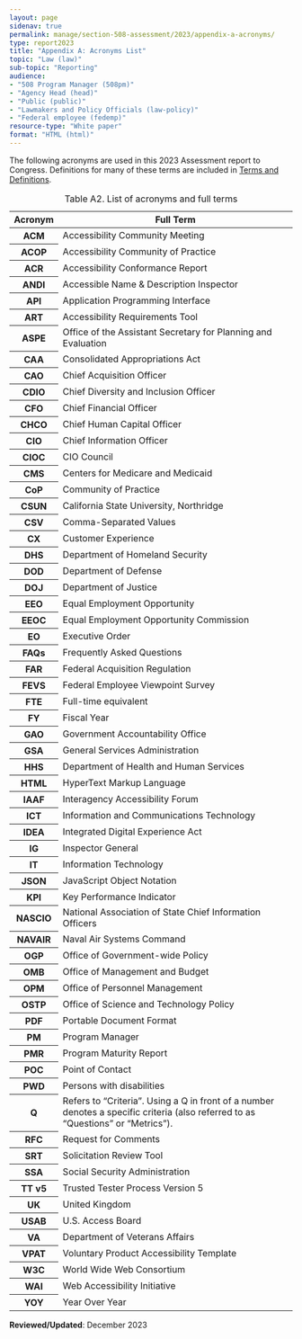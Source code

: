 ```yaml
---
layout: page
sidenav: true
permalink: manage/section-508-assessment/2023/appendix-a-acronyms/
type: report2023
title: "Appendix A: Acronyms List"
topic: "Law (law)"
sub-topic: "Reporting"
audience:
- "508 Program Manager (508pm)"
- "Agency Head (head)"
- "Public (public)"
- "Lawmakers and Policy Officials (law-policy)"
- "Federal employee (fedemp)"
resource-type: "White paper"
format: "HTML (html)"
---
```

The following acronyms are used in this 2023 Assessment report to Congress. Definitions for many of these terms are included in [Terms and Definitions]({{site.baseurl}}/manage/section-508-assessment/definition-of-terms/).

<table class="usa-table usa-table--borderless striped">	
<caption>Table A2. List of acronyms and full terms</caption>	
<thead>
    <tr>
        <th scope="col">Acronym</th>
        <th scope="col">Full Term</th>
    </tr>
</thead>
<tbody>
    <tr>
        <th scope="row" id="acm">ACM</th>
        <td>Accessibility Community Meeting</td>
    </tr>
    <tr>
        <th scope="row" id="acop">ACOP</th>
        <td>Accessibility Community of Practice</td>
    </tr>
    <tr>
        <th scope="row" id="acr">ACR</th>
        <td>Accessibility Conformance Report</td>
    </tr>
    <tr>
        <th scope="row" id="andi">ANDI</th>
        <td>Accessible Name & Description Inspector</td>
    </tr>
    <tr>
        <th scope="row" id="api">API</th>
        <td>Application Programming Interface</td>
    </tr>
    <tr>
        <th scope="row" id="art">ART</th>
        <td>Accessibility Requirements Tool</td>
    </tr>
    <tr>
        <th scope="row" id="aspe">ASPE</th>
        <td>Office of the Assistant Secretary for Planning and Evaluation</td>
    </tr>
    <tr>
        <th scope="row" id="caa">CAA</th>
        <td>Consolidated Appropriations Act</td>
    </tr>
    <tr>
        <th scope="row" id="cao">CAO</th>
        <td>Chief Acquisition Officer</td>
    </tr>
    <tr>
        <th scope="row" id="cdio">CDIO</th>
        <td>Chief Diversity and Inclusion Officer</td>
    </tr>
    <tr>
        <th scope="row" id="cfo">CFO</th>
        <td>Chief Financial Officer</td>
    </tr>
    <tr>
        <th scope="row" id="chco">CHCO</th>
        <td>Chief Human Capital Officer</td>
    </tr>
    <tr>
        <th scope="row" id="cio">CIO</th>
        <td>Chief Information Officer</td>
    </tr>
    <tr>
        <th scope="row" id="cioc">CIOC</th>
        <td>CIO Council</td>
    </tr>
    <tr>
        <th scope="row" id="cms">CMS</th>
        <td>Centers for Medicare and Medicaid</td>
    </tr>
    <tr>
        <th scope="row" id="cop">CoP</th>
        <td>Community of Practice</td>
    </tr>
    <tr>
        <th scope="row" id="csun">CSUN</th>
        <td>California State University, Northridge</td>
    </tr>
    <tr>
        <th scope="row" id="csv">CSV</th>
        <td>Comma-Separated Values</td>
    </tr>
    <tr>
        <th scope="row" id="cx">CX</th>
        <td>Customer Experience</td>
    </tr>
    <tr>
        <th scope="row" id="dhs">DHS</th>
        <td>Department of Homeland Security</td>
    </tr>
    <tr>
        <th scope="row" id="dod">DOD</th>
        <td>Department of Defense</td>
    </tr>
    <tr>
        <th scope="row" id="doj">DOJ</th>
        <td>Department of Justice</td>
    </tr>
    <tr>
        <th scope="row" id="eeo">EEO</th>
        <td>Equal Employment Opportunity</td>
    </tr>
    <tr>
        <th scope="row" id="eeoc">EEOC</th>
        <td>Equal Employment Opportunity Commission</td>
    </tr>
    <tr>
        <th scope="row" id="eo">EO</th>
        <td>Executive Order</td>
    </tr>
    <tr>
        <th scope="row" id="faq">FAQs</th>
        <td>Frequently Asked Questions</td>
    </tr>
    <tr>
        <th scope="row" id="far">FAR</th>
        <td>Federal Acquisition Regulation</td>
    </tr>
    <tr>
        <th scope="row" id="fevs">FEVS</th>
        <td>Federal Employee Viewpoint Survey</td>
    </tr>
    <tr>
        <th scope="row" id="fte">FTE</th>
        <td>Full-time equivalent</td>
    </tr>
    <tr>
        <th scope="row" id="fy">FY</th>
        <td>Fiscal Year</td>
    </tr>
    <tr>
        <th scope="row" id="gao">GAO</th>
        <td>Government Accountability Office</td>
    </tr>
    <tr>
        <th scope="row" id="gsa">GSA</th>
        <td>General Services Administration</td>
    </tr>
    <tr>
        <th scope="row" id="hhs">HHS</th>
        <td>Department of Health and Human Services</td>
    </tr>
    <tr>
        <th scope="row" id="html">HTML</th>
        <td>HyperText Markup Language</td>
    </tr>
    <tr>
        <th scope="row" id="iaaf">IAAF</th>
        <td>Interagency Accessibility Forum</td>
    </tr>
    <tr>
        <th scope="row" id="ict">ICT</th>
        <td>Information and Communications Technology</td>
    </tr>
    <tr>
        <th scope="row" id="idea">IDEA</th>
        <td>Integrated Digital Experience Act</td>
    </tr>
    <tr>
        <th scope="row" id="ig">IG</th>
        <td>Inspector General</td>
    </tr>
    <tr>
        <th scope="row" id="it">IT</th>
        <td>Information Technology</td>
    </tr>
    <tr>
        <th scope="row" id="json">JSON</th>
        <td>JavaScript Object Notation</td>
    </tr>
    <tr>
        <th scope="row" id="kpi">KPI</th>
        <td>Key Performance Indicator</td>
    </tr>
    <tr>
        <th scope="row" id="nascio">NASCIO</th>
        <td>National Association of State Chief Information Officers</td>
    </tr>
    <tr>
        <th scope="row" id="navair">NAVAIR</th>
        <td>Naval Air Systems Command</td>
    </tr>
    <tr>
        <th scope="row" id="ogp">OGP</th>
        <td>Office of Government-wide Policy</td>
    </tr>
    <tr>
        <th scope="row" id="omb">OMB</th>
        <td>Office of Management and Budget</td>
    </tr>
    <tr>
        <th scope="row" id="opm">OPM</th>
        <td>Office of Personnel Management</td>
    </tr>
    <tr>
        <th scope="row" id="ostp">OSTP</th>
        <td>Office of Science and Technology Policy</td>
    </tr>
    <tr>
        <th scope="row" id="pdf">PDF</th>
        <td>Portable Document Format</td>
    </tr>
    <tr>
        <th scope="row" id="pm">PM</th>
        <td>Program Manager</td>
    </tr>
    <tr>
        <th scope="row" id="pmr">PMR</th>
        <td>Program Maturity Report</td>
    </tr>
    <tr>
        <th scope="row" id="poc">POC</th>
        <td>Point of Contact</td>
    </tr>
    <tr>
        <th scope="row" id="pwd">PWD</th>
        <td>Persons with disabilities</td>
    </tr>
    <tr>
        <th scope="row" id="q">Q</th>
        <td>Refers to “Criteria”. Using a Q in front of a number denotes a specific criteria (also referred to as “Questions” or “Metrics”).</td>
    </tr>
    <tr>
        <th scope="row" id="rfc">RFC</th>
        <td>Request for Comments</td>
    </tr>
    <tr>
        <th scope="row" id="srt">SRT</th>
        <td>Solicitation Review Tool</td>
    </tr>
    <tr>
        <th scope="row" id="ssa">SSA</th>
        <td>Social Security Administration</td>
    </tr>
    <tr>
        <th scope="row" id="ttv5">TT v5</th>
        <td>Trusted Tester Process Version 5</td>
    </tr>
    <tr>
        <th scope="row" id="uk">UK</th>
        <td>United Kingdom</td>
    </tr>
    <tr>
        <th scope="row" id="usab">USAB</th>
        <td>U.S. Access Board</td>
    </tr>
    <tr>
        <th scope="row" id="va">VA</th>
        <td>Department of Veterans Affairs</td>
    </tr>
    <tr>
        <th scope="row" id="vpat">VPAT</th>
        <td>Voluntary Product Accessibility Template</td>
    </tr>
    <tr>
        <th scope="row" id="w3c">W3C</th>
        <td>World Wide Web Consortium</td>
    </tr>
    <tr>
        <th scope="row" id="wai">WAI</th>
        <td>Web Accessibility Initiative</td>
    </tr>
    <tr>
        <th scope="row" id="yoy">YOY</th>
        <td>Year Over Year</td>
    </tr>
</tbody>	
</table>

**Reviewed/Updated**: December 2023